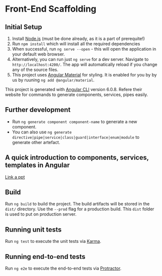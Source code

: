 # Front-End Scaffolding

## Initial Setup
1. Install [Node.js](https://nodejs.org/en/) (must be done already, as it is a part of prerequite!)
1. Run `npm install` which will install all the required dependencies
1. When successful, run `ng serve --open` - this will open the application in your default web browser.
1. Alternatively, you can run just `ng serve` for a dev server. Navigate to `http://localhost:4200/`. The app will automatically reload if you change any of the source files.
1. This project uses [Angular Material](https://material.angular.io/) for styling. It is enabled for you by by us by ruuning `ng add @angular/material`. 

This project is generated with [Angular CLI](https://github.com/angular/angular-cli) version 6.0.8. Refere their website for commands to generate components, services, pipes easily.


## Further development 

- Run `ng generate component component-name` to generate a new component. 
- You can also use `ng generate directive|pipe|service|class|guard|interface|enum|module` to generate other artefact.


## A quick introduction to components, services, templates in Angular
[Link a ppt]()

## Build

Run `ng build` to build the project. The build artifacts will be stored in the `dist/` directory. Use the `--prod` flag for a production build. This `dist` folder is used to put on production server.

## Running unit tests

Run `ng test` to execute the unit tests via [Karma](https://karma-runner.github.io).

## Running end-to-end tests

Run `ng e2e` to execute the end-to-end tests via [Protractor](http://www.protractortest.org/).
